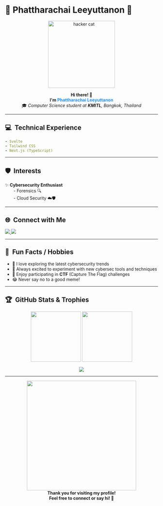 # 🚀 Phattharachai Leeyuttanon 🚀

<p align="center">
  <img src="https://media.giphy.com/media/JIX9t2j0ZTN9S/giphy.gif" alt="hacker cat" width="220"/>
</p>

<p align="center">
  <b>Hi there! 👋</b><br>
  <b>I'm <span style="color:#1e90ff;">Phattharachai Leeyuttanon</span></b><br>
  🎓 <i>Computer Science student at <b>KMITL</b>, Bangkok, Thailand</i>
</p>

---

## 💻 &nbsp;Technical Experience

```yaml
- Svelte
- Tailwind CSS
- Next.js (TypeScript)
```

---

## 🛡️ &nbsp;Interests

✨ <b>Cybersecurity Enthusiast</b>  
  - Forensics 🔍  
  - Cloud Security ☁️🛡️  

---

## 🌐 &nbsp;Connect with Me

<p>
  <a href="https://www.linkedin.com/in/phattharachai-leeyuttanon-11b0b8331/">
    <img src="https://img.shields.io/badge/LinkedIn-blue?style=for-the-badge&logo=linkedin" />
  </a>
  <a href="https://phattharachaiii.github.io/phatnonz.github.io/">
    <img src="https://img.shields.io/badge/Website-181717?style=for-the-badge&logo=github" />
  </a>
</p>

---

## 🎉 &nbsp;Fun Facts / Hobbies

- 🤖 I love exploring the latest cybersecurity trends
- 🧪 Always excited to experiment with new cybersec tools and techniques
- 🚩 Enjoy participating in <b>CTF</b> (Capture The Flag) challenges
- 😂 Never say no to a good meme!

---

## 🏆 &nbsp;GitHub Stats & Trophies

<p align="center">
  <img src="https://github-readme-stats.vercel.app/api?username=phattharachaiii&show_icons=true&theme=tokyonight" height="165" />
  <img src="https://github-readme-stats.vercel.app/api/top-langs/?username=phattharachaiii&layout=compact&theme=tokyonight" height="165"/>
</p>
<p align="center">
  <a href="https://github.com/ryo-ma/github-profile-trophy">
    <img src="https://github-profile-trophy.vercel.app/?username=phattharachaiii&theme=tokyonight&margin-w=8&margin-h=8&column=7" />
  </a>
</p>

---

<p align="center">
  <img src="[https://media.giphy.com/media/l46CkATpdyLwLI7vi/giphy.gif](https://media4.giphy.com/media/v1.Y2lkPTc5MGI3NjExNzhhYmc5aTMyam5wZmJ6d25rcnMzdTU0a3Z4MDJ0OTliNGdpd2FqNiZlcD12MV9pbnRlcm5hbF9naWZfYnlfaWQmY3Q9Zw/lbXoHqVmsveXS/giphy.gif)" width="360" /><br>
  <b>Thank you for visiting my profile!<br>
  Feel free to connect or say hi! 🚀</b>
</p>
